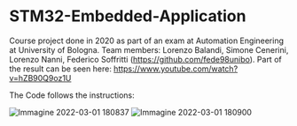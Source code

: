 # STM32-Embedded-Application
Course project done in 2020 as part of an exam at Automation Engineering at University of Bologna.
Team members: Lorenzo Balandi, Simone Cenerini, Lorenzo Nanni, Federico Soffritti (https://github.com/fede98unibo).
Part of the result can be seen here: https://www.youtube.com/watch?v=hZB90Q9oz1U

The Code follows the instructions:

![Immagine 2022-03-01 180837](https://user-images.githubusercontent.com/100198704/156216587-416b81f4-0a21-4e30-80d3-39753e55be07.jpg)
![Immagine 2022-03-01 180900](https://user-images.githubusercontent.com/100198704/156216602-bea20ac8-dcd2-4a38-8d2a-e512771996bf.jpg)
